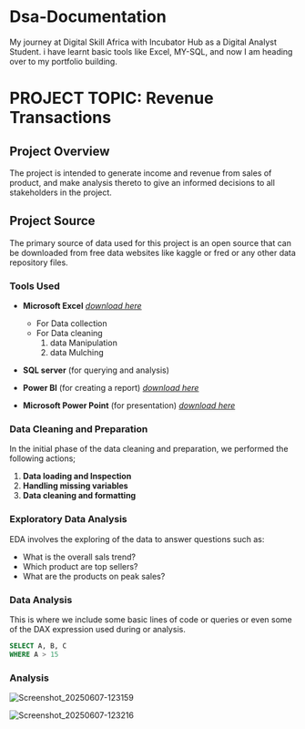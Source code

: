 # Dsa-Documentation
My journey at Digital Skill Africa with Incubator Hub as a Digital Analyst Student.
i have learnt basic tools like Excel, MY-SQL, and now I am heading over to my portfolio building.

# PROJECT TOPIC: Revenue Transactions

## Project Overview
The project is intended to generate income and revenue from sales of product, 
and make analysis thereto to give an informed decisions to all stakeholders in the project. 

## Project Source
The primary source of data used for this project is an open source that can be downloaded 
from free data websites like kaggle or fred or any other data repository files.

### Tools Used
- **Microsoft Excel** *[download here](https://Microsoft.com)*
  - For Data collection
  - For Data cleaning
    1. data Manipulation
    2. data Mulching
       
- **SQL server** (for querying and analysis)
- **Power BI** (for creating a report) *[download here](https://www.microsoft.com/en-us/download/details.aspx?id=58494)*
- **Microsoft Power Point** (for presentation) *[download here](https://Microsoft.com)*

### Data Cleaning and Preparation
In the initial phase of the data cleaning and preparation, we performed the following actions;
1. **Data loading and Inspection**
2. **Handling missing variables**
3. **Data cleaning and formatting**

### Exploratory Data Analysis
EDA involves the exploring of the data to answer questions such as:
- What is the overall sals trend?
- Which product are top sellers?
- What are the products on peak sales?

### Data Analysis
This is where we include some basic lines of code or queries or even some of the DAX expression used during or analysis.

``` SQL 
SELECT A, B, C
WHERE A > 15

```

### Analysis
![Screenshot_20250607-123159](https://github.com/user-attachments/assets/f5ffc184-32db-490c-99d7-366348d9a5bf)

![Screenshot_20250607-123216](https://github.com/user-attachments/assets/6545738e-9365-470c-8ffc-30dc44520757)

